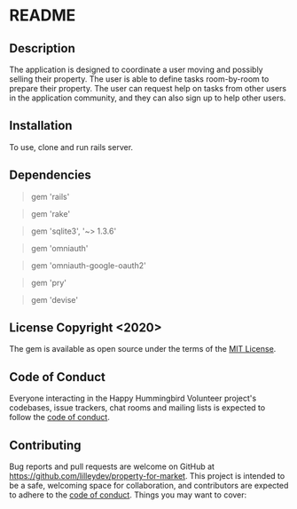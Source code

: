 # README

## Description

The application is designed to coordinate a user moving and possibly selling their property. The user is able to define tasks room-by-room to prepare their property. The user can request help on tasks from other users in the application community, and they can also sign up to help other users.

## Installation

To use, clone and run rails server.

## Dependencies

> gem 'rails'

> gem 'rake'

> gem 'sqlite3', '~> 1.3.6'

> gem 'omniauth'

> gem 'omniauth-google-oauth2'

> gem 'pry'

> gem 'devise'

## License Copyright <2020> <lilleydev>

The gem is available as open source under the terms of the [MIT License](https://opensource.org/licenses/MIT).

## Code of Conduct

Everyone interacting in the Happy Hummingbird Volunteer project's codebases, issue trackers, chat rooms and mailing lists is expected to follow the [code of conduct](https://github.com/<lilleydev>/property-for-market/blob/master/CODE_OF_CONDUCT.md).

## Contributing

Bug reports and pull requests are welcome on GitHub at https://github.com/lilleydev/property-for-market. This project is intended to be a safe, welcoming space for collaboration, and contributors are expected to adhere to the [code of conduct](https://github.com/<lilleydev>/property-for-market/blob/master/CODE_OF_CONDUCT.md).
Things you may want to cover:
